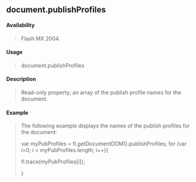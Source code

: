 ## document.publishProfiles

#### Availability

> Flash MX 2004.

#### Usage

> document.publishProfiles

#### Description

> Read-only property; an array of the publish profile names for the document.

#### Example

> The following example displays the names of the publish profiles for the document:
>
> var myPubProfiles = fl.getDocumentDOM().publishProfiles; for (var i=0; i \< myPubProfiles.length; i++){
>
> fl.trace(myPubProfiles\[i\]);
>
> }
